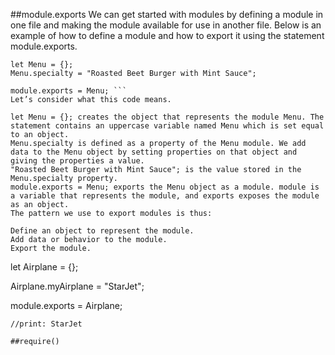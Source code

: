 ##module.exports
We can get started with modules by defining a module in one file and making the module available for use in another file. Below is an example of how to define a module and how to export it using the statement module.exports.
```
let Menu = {};
Menu.specialty = "Roasted Beet Burger with Mint Sauce";

module.exports = Menu; ```
Let’s consider what this code means.

let Menu = {}; creates the object that represents the module Menu. The statement contains an uppercase variable named Menu which is set equal to an object.
Menu.specialty is defined as a property of the Menu module. We add data to the Menu object by setting properties on that object and giving the properties a value.
"Roasted Beet Burger with Mint Sauce"; is the value stored in the Menu.specialty property.
module.exports = Menu; exports the Menu object as a module. module is a variable that represents the module, and exports exposes the module as an object.
The pattern we use to export modules is thus:

Define an object to represent the module.
Add data or behavior to the module.
Export the module.
```
let Airplane = {};

Airplane.myAirplane = "StarJet";

module.exports = Airplane;
```
//print: StarJet

##require()
